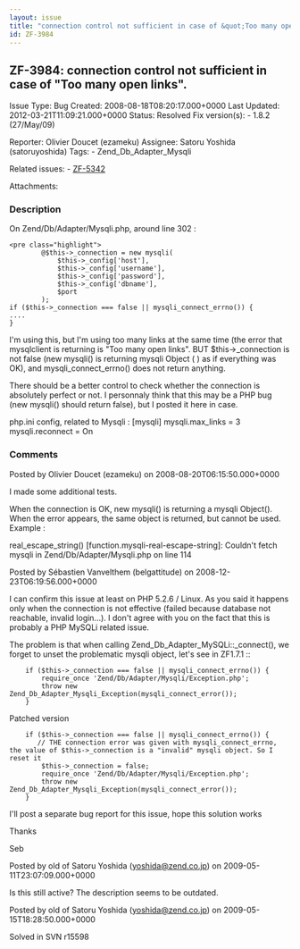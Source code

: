 ```yaml
---
layout: issue
title: "connection control not sufficient in case of &quot;Too many open links&quot;."
id: ZF-3984
---
```


ZF-3984: connection control not sufficient in case of "Too many open links".
----------------------------------------------------------------------------

 Issue Type: Bug Created: 2008-08-18T08:20:17.000+0000 Last Updated: 2012-03-21T11:09:21.000+0000 Status: Resolved Fix version(s): - 1.8.2 (27/May/09)
 
 Reporter:  Olivier Doucet (ezameku)  Assignee:  Satoru Yoshida (satoruyoshida)  Tags: - Zend\_Db\_Adapter\_Mysqli
 
 Related issues: - [ZF-5342](/issues/browse/ZF-5342)
 
 Attachments: 
### Description

On Zend/Db/Adapter/Mysqli.php, around line 302 :

 
    <pre class="highlight">
            @$this->_connection = new mysqli(
                $this->_config['host'],
                $this->_config['username'],
                $this->_config['password'],
                $this->_config['dbname'],
                $port
            );
    if ($this->_connection === false || mysqli_connect_errno()) {
    ....
    }


I'm using this, but I'm using too many links at the same time (the error that mysqlclient is returning is "Too many open links". BUT $this->\_connection is not false (new mysqli() is returning mysqli Object ( ) as if everything was OK), and mysqli\_connect\_errno() does not return anything.

There should be a better control to check whether the connection is absolutely perfect or not. I personnaly think that this may be a PHP bug (new mysqli() should return false), but I posted it here in case.

php.ini config, related to Mysqli : [mysqli] mysqli.max\_links = 3 mysqli.reconnect = On

 

 

### Comments

Posted by Olivier Doucet (ezameku) on 2008-08-20T06:15:50.000+0000

I made some additional tests.

When the connection is OK, new mysqli() is returning a mysqli Object(). When the error appears, the same object is returned, but cannot be used. Example :

real\_escape\_string() [function.mysqli-real-escape-string]: Couldn't fetch mysqli in Zend/Db/Adapter/Mysqli.php on line 114

 

 

Posted by Sébastien Vanvelthem (belgattitude) on 2008-12-23T06:19:56.000+0000

I can confirm this issue at least on PHP 5.2.6 / Linux. As you said it happens only when the connection is not effective (failed because database not reachable, invalid login...). I don't agree with you on the fact that this is probably a PHP MySQLi related issue.

The problem is that when calling Zend\_Db\_Adapter\_MySQLi::\_connect(), we forget to unset the problematic mysqli object, let's see in ZF1.7.1 ::

 
        if ($this->_connection === false || mysqli_connect_errno()) {
            require_once 'Zend/Db/Adapter/Mysqli/Exception.php';
            throw new Zend_Db_Adapter_Mysqli_Exception(mysqli_connect_error());
        }


Patched version

 
        if ($this->_connection === false || mysqli_connect_errno()) {
           // THE connection error was given with mysqli_connect_errno, the value of $this->_connection is a "invalid" mysqli object. So I reset it
            $this->_connection = false; 
            require_once 'Zend/Db/Adapter/Mysqli/Exception.php';
            throw new Zend_Db_Adapter_Mysqli_Exception(mysqli_connect_error());
        }


I'll post a separate bug report for this issue, hope this solution works

Thanks

Seb

 

 

Posted by old of Satoru Yoshida (yoshida@zend.co.jp) on 2009-05-11T23:07:09.000+0000

Is this still active? The description seems to be outdated.

 

 

Posted by old of Satoru Yoshida (yoshida@zend.co.jp) on 2009-05-15T18:28:50.000+0000

Solved in SVN r15598

 

 